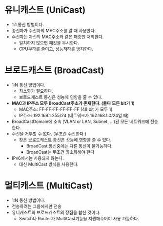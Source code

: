 # 유니캐스트 (UniCast)
- 1:1 통신 방법이다.
- 송신자가 수신자의 MAC주소를 알 때 사용한다.
- 수신자는 자신의 MAC주소와 같은 패킷만 처리한다.
  - 일치하지 않으면 패킷을 무시한다.
  - CPU부하를 줄이고, 성능저하를 방지한다.

# 브로드캐스트 (BroadCast)
- 1:N 통신 방법이다.
  - 최소화가 필요하다.
  - 브로드캐스트 통신은 성능에 영향을 줄 수 있다.
- **MAC과 IP주소 모두 BroadCast주소가 존재한다. (둘다 모든 bit가 1)**
  - MAC주소: FF-FF-FF-FF-FF-FF (48 bit 가 모두 1)
  - IP주소: 192.168.1.255/24 (네트워크가 192.168.1.0/24일 때)
- BroadCastDomain에 소속 (VLAN or LAN, Subnet, ...)된 모든 네트워크에 전송한다.
- 수신을 거부할 수 없다. (무조건 수신한다.)
  - 잦은 브로드캐스트 통신은 성능에 영향을 줄 수 있다.
    - BroadCast 통신중에는 다른 통신이 불가능하다.
    - BroadCast는 무조건 최소화해야 한다
- IPv6에서는 사용되지 않는다.
  - 대신 MultiCast 방식을 사용한다.

# 멀티캐스트 (MultiCast)
- 1:N 통신 방법이다.
- 전송하려는 그룹에게만 전송
- 유니캐스트와 브로드캐스트의 장점을 합친 것이다.
  - Switch나 Router가 MultiCast기능을 지원해주어야 사용 가능하다.